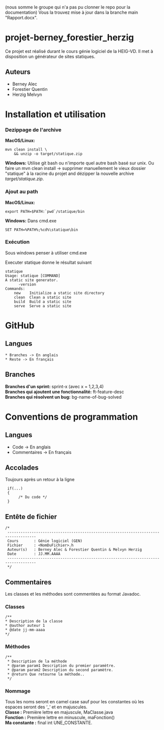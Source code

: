 (nous somme le groupe qui n'a pas pu clonner le repo pour la documentation)
Vous la trouvez mise à jour dans la branche main "Rapport.docx".

# projet-berney_forestier_herzig
Ce projet est réalisé durant le cours génie logiciel de la HEIG-VD.
Il met à disposition un générateur de sites statiques.

## Auteurs
  * Berney Alec
  * Forestier Quentin
  * Herzig Melvyn
  
# Installation et utilisation

### Dezippage de l'archive
**MacOS/Linux:**

```
mvn clean install \
    && unzip -o target/statique.zip
```

**Windows:** Utilise git bash ou n'importe quel autre bash basé sur unix. Ou faire un mvn clean install -> supprimer manuellement le vieux dossier "statique" à la racine du projet and dézipper la nouvelle archive *target/statique.zip*.

### Ajout au path
 
**MacOS/Linux:**  
```
export PATH=$PATH:`pwd`/statique/bin
```

**Windows:**
Dans cmd.exe
```  
SET PATH=%PATH%;%cd%\statique\bin
```

### Exécution  
Sous windows penser à utiliser cmd.exe

Executer statique donne le résultat suivant
```
statique
Usage: statique [COMMAND]
A static site generator.
      -version
Commands:
	new    Initialize a static site directory
	clean  Clean a static site
	build  Build a static site
	serve  Serve a static site
```
# GitHub
## Langues
	* Branches -> En anglais  
    * Reste -> En français  
## Branches
**Branches d'un sprint:** sprint-x (avec x = 1,2,3,4)    
**Branches qui ajoutent une fonctionnalité:** ft\-feature\-desc  
**Branches qui résolvent un bug:** bg\-name\-of\-bug\-solved  

# Conventions de programmation

## Langues
  * Code -> En anglais
  * Commentaires -> En français

## Accolades
Toujours après un retour à la ligne
```
 if(...)
 {
      /* Du code */
 }
```
## Entête de fichier
```
/*
 -----------------------------------------------------------------------------------
 Cours       : Génie logiciel (GEN)
 Fichier     : <NomDuFichier>.h
 Auteur(s)   : Berney Alec & Forestier Quentin & Melvyn Herzig
 Date        : JJ.MM.AAAA
 -----------------------------------------------------------------------------------
 */
 ```
## Commentaires
Les classes et les méthodes sont commentées au format Javadoc.

### Classes 
 ```
/**
 * Description de la classe
 * @author auteur 1
 * @date jj-mm-aaaa
 */
  ```
 
### Méthodes
```
/**
 * Description de la méthode
 * @param param1 Description du premier paramètre.
 * @param param2 Description du second paramètre.
 * @return Que retourne la méthode..
 */
```

### Nommage
Tous les noms seront en camel case sauf pour les constantes où les espaces seront des ‘_’ et en majuscules.  
**Classe :** Première lettre en majuscule, MaClasse.java  
**Fonction :** Première lettre en minuscule, maFonction()  
**Ma constante :** final int UNE_CONSTANTE.  

  
